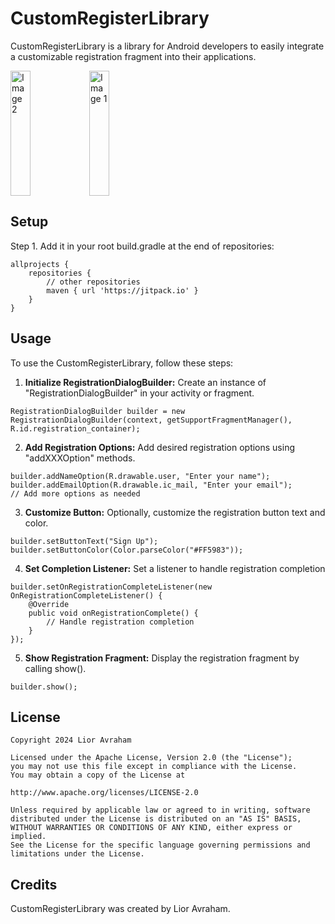 # CustomRegisterLibrary
CustomRegisterLibrary is a library for Android developers to easily integrate a customizable registration fragment into their applications.

<div style="display: flex;">
  <img src="https://github.com/user-attachments/assets/a048a116-38aa-4a58-bad7-85366dd76bf1" alt="Image 2" style="width: 25%; height: 200px; object-fit: cover;">
  <img src="https://github.com/user-attachments/assets/da86ece0-7011-4dc1-8399-6f25bd5ff355" alt="Image 1" style="width: 25%; height: 200px; object-fit: cover;">
</div>

## Setup
Step 1. Add it in your root build.gradle at the end of repositories:
```
allprojects {
    repositories {
        // other repositories
        maven { url 'https://jitpack.io' }
    }
}
```

## Usage
To use the CustomRegisterLibrary, follow these steps:

1) **Initialize RegistrationDialogBuilder:** Create an instance of "RegistrationDialogBuilder" in your activity or fragment.
```
RegistrationDialogBuilder builder = new RegistrationDialogBuilder(context, getSupportFragmentManager(), R.id.registration_container);
```

2) **Add Registration Options:** Add desired registration options using "addXXXOption" methods.
```
builder.addNameOption(R.drawable.user, "Enter your name");
builder.addEmailOption(R.drawable.ic_mail, "Enter your email");
// Add more options as needed

```
3) **Customize Button:** Optionally, customize the registration button text and color.
```
builder.setButtonText("Sign Up");
builder.setButtonColor(Color.parseColor("#FF5983"));
```

4) **Set Completion Listener:** Set a listener to handle registration completion
```
builder.setOnRegistrationCompleteListener(new OnRegistrationCompleteListener() {
    @Override
    public void onRegistrationComplete() {
        // Handle registration completion
    }
});
```

5) **Show Registration Fragment:** Display the registration fragment by calling show().
```
builder.show();
```

## License
```
Copyright 2024 Lior Avraham

Licensed under the Apache License, Version 2.0 (the "License");
you may not use this file except in compliance with the License.
You may obtain a copy of the License at

http://www.apache.org/licenses/LICENSE-2.0

Unless required by applicable law or agreed to in writing, software
distributed under the License is distributed on an "AS IS" BASIS,
WITHOUT WARRANTIES OR CONDITIONS OF ANY KIND, either express or implied.
See the License for the specific language governing permissions and
limitations under the License.
```

## Credits
CustomRegisterLibrary was created by Lior Avraham. 
